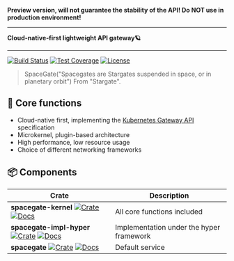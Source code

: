 **Preview version, will not guarantee the stability of the API!
Do NOT use in production environment!**

---

**Cloud-native-first lightweight API gateway🪐**

---

[![Build Status](https://github.com/ideal-world/spacegate/actions/workflows/cicd.yml/badge.svg)](https://github.com/ideal-world/spacegate/actions/workflows/cicd.yml)
[![Test Coverage](https://codecov.io/gh/ideal-world/spacegate/branch/main/graph/badge.svg?token=L1LQ8DLUS2)](https://codecov.io/gh/ideal-world/spacegate)
[![License](https://img.shields.io/github/license/ideal-world/spacegate)](https://github.com/ideal-world/spacegate/blob/main/LICENSE)

> SpaceGate("Spacegates are Stargates suspended in space, or in planetary orbit") From "Stargate".

## 💖 Core functions

* Cloud-native first, implementing the [Kubernetes Gateway API](https://gateway-api.sigs.k8s.io/api-types/gatewayclass/) specification
* Microkernel, plugin-based architecture
* High performance, low resource usage
* Choice of different networking frameworks

## 📦 Components

| Crate                         | Description | 
|-------------------------------|-------------|
| **spacegate-kernel** [![Crate](https://img.shields.io/crates/v/spacegate-kernel.svg)](https://crates.io/crates/spacegate-kernel) [![Docs](https://docs.rs/spacegate-kernel/badge.svg)](https://docs.rs/spacegate-kernel) | All core functions included |
| **spacegate-impl-hyper** [![Crate](https://img.shields.io/crates/v/spacegate-impl-hyper.svg)](https://crates.io/crates/spacegate-impl-hyper) [![Docs](https://docs.rs/spacegate-impl-hyper/badge.svg)](https://docs.rs/spacegate-impl-hyper)  | Implementation under the hyper framework |
| **spacegate** [![Crate](https://img.shields.io/crates/v/spacegate.svg)](https://crates.io/crates/spacegate) [![Docs](https://docs.rs/spacegate/badge.svg)](https://docs.rs/spacegate)  | Default service |
